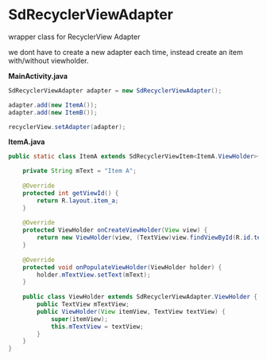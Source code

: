 SdRecyclerViewAdapter
=====================

wrapper class for RecyclerView Adapter

we dont have to create a new adapter each time, instead create an item with/without viewholder.

<b>MainActivity.java</b>
```java
SdRecyclerViewAdapter adapter = new SdRecyclerViewAdapter();

adapter.add(new ItemA());
adapter.add(new ItemB());

recyclerView.setAdapter(adapter);
```

<b>ItemA.java</b>
```java
public static class ItemA extends SdRecyclerViewItem<ItemA.ViewHolder>{

    private String mText = "Item A";
  
    @Override
    protected int getViewId() {
        return R.layout.item_a;
    }
  
    @Override
    protected ViewHolder onCreateViewHolder(View view) {
        return new ViewHolder(view, (TextView)view.findViewById(R.id.textview));
    }
  
    @Override
    protected void onPopulateViewHolder(ViewHolder holder) {
        holder.mTextView.setText(mText);
    }
  
    public class ViewHolder extends SdRecyclerViewAdapter.ViewHolder {
        public TextView mTextView;
        public ViewHolder(View itemView, TextView textView) {
            super(itemView);
            this.mTextView = textView;
        }
    }
}
```
